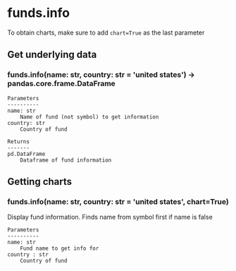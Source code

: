 # funds.info

To obtain charts, make sure to add `chart=True` as the last parameter

## Get underlying data 
### funds.info(name: str, country: str = 'united states') -> pandas.core.frame.DataFrame



    Parameters
    ----------
    name: str
        Name of fund (not symbol) to get information
    country: str
        Country of fund

    Returns
    -------
    pd.DataFrame
        Dataframe of fund information

## Getting charts 
### funds.info(name: str, country: str = 'united states', chart=True)

Display fund information.  Finds name from symbol first if name is false

    Parameters
    ----------
    name: str
        Fund name to get info for
    country : str
        Country of fund
